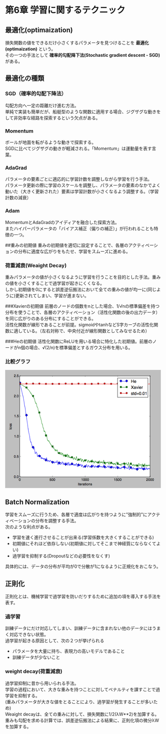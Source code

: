# 第6章 学習に関するテクニック
## 最適化(optimaization)
損失関数の値をできるだけ小さくするパラメータを見つけることを **最適化(optimaization)** という。  
その一つの手法として **確率的勾配降下法(Stochastic gradient descent - SGD)** がある。  

## 最適化の種類
### SGD（確率的勾配下降法）
勾配方向へ一定の距離だけ進む方法。  
単純で実装も簡単だが、船艇型のような関数に適用する場合、ジグザグな動きをして非効率な経路を探索するという欠点がある。  

### Momentum
ボールが地面を転がるような動きで探索する。  
SGDに比べてジグザグの動きが軽減される。「Momentum」は運動量を表す言葉。

### AdaGrad
パラメータの要素ごとに適応的に学習計数を調整しながら学習を行う手法。  
パラメータ更新の際に学習のスケールを調整し、パラメータの要素のなかでよく動いた（大きく更新された）要素は学習計数が小さくなるよう調整する。（学習計数の減衰）

### Adam
MomentumとAdaGradのアイディアを融合した探索方法。  
またハイパーパラメータの「バイアス補正（偏りの補正）」が行われることも特徴の一つ。

##重みの初期値
重みの初期値を適切に設定することで、各層のアクティベーションの分布に適度な広がりをもたせ、学習をスムーズに進める。  


### 荷重減衰(Weaight Decay)
重みパラメータの値が小さくなるように学習を行うことを目的とした手法。重みの値を小さくすることで過学習が起きにくくなる。  
しかし初期値を0にすると誤差逆伝搬法において全ての重みの値が均一に(同じように)更新されてしまい、学習が進まない。

###Xavierの初期値
前層のノードの個数をnとした場合、1/√nの標準偏差を持つ分布を使うことで、各層のアクティベーション（活性化関数の後の出力データ）を同じ広がりのある分布にすることができる。  
活性化関数が線形であることが前提。sigmoidやtanhなどS字カーブの活性化関数に適している。（左右対称で、中央付近が線形関数としてみなせるため）

###Heの初期値
活性化関数にReLUを用いる場合に特化した初期値。前層のノードがn個の場合、√(2/n)を標準偏差とするガウス分布を用いる。

### 比較グラフ
![比較グラフ](https://github.com/nesheep5/study-deep-learning-from-scratch/blob/master/ch06/Figure_1.png)

## Batch Normalization
学習をスムーズに行うため、各層で適度は広がりを持つように"強制的"にアクティベーションの分布を調整する手法。  
次のような利点がある。
- 学習を速く進行させることが出来る(学習係数を大きくすることができる)
- 初期値にそれほど依存しない(初期値に対してそこまで神経質にならなくてよい)
- 過学習を抑制する(Dropoutなどの必要性をなくす)

具体的には、データの分布が平均が0で分散が1になるように正規化をおこなう。

## 正則化
正則化とは、機械学習で過学習を防いだりするために追加の項を導入する手法を表す。

### 過学習
訓練データにだけ対応してしまい、訓練データに含まれない他のデータにはうまく対応できない状態。  
過学習が起きる原因として、次の２つが挙げられる
- パラメータを大量に持ち、表現力の高いモデルであること
- 訓練データが少ないこと

### weight decay(荷重減衰)
過学習抑制に昔から用いられる手法。  
学習の過程において、大きな重みを持つことに対してペナルティを課すことで過学習を抑制する。  
(重みパラメータが大きな値をとることにより、過学習が発生することが多いため)  
Weaight decayは、全ての重みに対して、損失関数に1/2(λW**2)を加算する。  
重みも勾配を求める計算では、誤差逆伝搬法による結果に、正則化項の微分λWを加算する。

